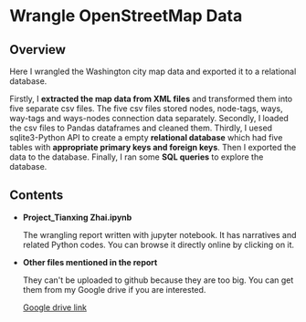 # Wrangle OpenStreetMap Data
## Overview
Here I wrangled the Washington city map data and exported it to a relational database.


Firstly, I **extracted the map data from XML files** and transformed them into five separate csv files. 
The five csv files stored nodes, node-tags, ways, way-tags and ways-nodes connection data 
separately. Secondly, I loaded the csv files to Pandas dataframes and cleaned them. 
Thirdly, I uesed sqlite3-Python API to create a empty **relational database** which had five tables
with **appropriate primary keys and foreign keys**. Then I exported the data to the database. 
Finally, I ran some **SQL queries** to explore the database.
## Contents
* **Project_Tianxing Zhai.ipynb**

	The wrangling report written with jupyter notebook. 
	It has narratives and related Python codes.
	You can browse it directly online by clicking on it.
* **Other files mentioned in the report**
	
	They can't be uploaded to github because they are too big. 
	You can get them from my Google drive if you are interested.
	
	[Google drive link](https://drive.google.com/drive/folders/1XVr5d5amiZuzhLWw6JSiPOn4Qm9CeMQq?usp=sharing)